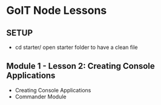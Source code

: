# GoIT Node Lessons

## SETUP

- cd starter/ open starter folder to have a clean file

## Module 1 - Lesson 2: Creating Console Applications

- Creating Console Applications
- Commander Module
